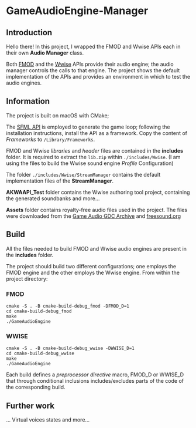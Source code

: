 # GameAudioEngine-Manager

## Introduction

Hello there! In this project, I wrapped the FMOD and Wwise APIs each in their own **Audio Manager** class.

Both [FMOD](https://fmod.com/resources/documentation-api?version=2.1&page=welcome.html) and the [Wwise](https://www.audiokinetic.com/fr/library/edge/?source=SDK&id=index.html) APIs provide their audio engine; the audio manager controls the calls to that engine.
The project shows the default implementation of the APIs and provides an environment in which to test the audio engines.

## Information

The project is built on macOS with CMake;

The [SFML API](https://www.sfml-dev.org/tutorials/2.5/start-osx.php) is employed to generate the game loop; following the installation instructions, install the API as a framework.
Copy the content of *Frameworks* to `/Library/Frameworks`.

FMOD and Wwise *libraries* and *header* files are contained in the **includes** folder.
It is required to extract the `lib.zip` within `./includes/Wwise`. (I am using the files to build the Wwise sound engine *Profile* Configuration)

The folder `./includes/Wwise/StreamManager` contains the default implementation files of the **StreamManager**.

**AKWAAPI_Test** folder contains the Wwise authoring tool project, containing the generated soundbanks and more…

**Assets** folder contains royalty-free audio files used in the project. The files were downloaded from the [Game Audio GDC Archive](https://sonniss.com/gameaudiogdc/) and [freesound.org](https://freesound.org/)

## Build 
All the files needed to build FMOD and Wwise audio engines are present in the **includes** folder.

The project should build two different configurations; one employs the FMOD engine and the other employs the Wwise engine. 
From within the project directory:

### FMOD
```
cmake -S . -B cmake-build-debug_fmod -DFMOD_D=1
cd cmake-build-debug_fmod
make
./GameAudioEngine 
```

### WWISE
```
cmake -S . -B cmake-build-debug_wwise -DWWISE_D=1 
cd cmake-build-debug_wwise
make 
./GameAudioEngine 
```

Each build defines a *preprocessor directive* macro, FMOD_D or WWISE_D that through conditional inclusions includes/excludes parts of the code of the corresponding build.

## Further work

... Virtual voices states and more...

